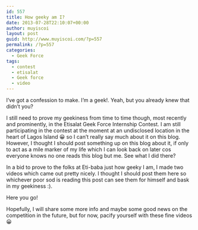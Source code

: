 ```yaml
---
id: 557
title: How geeky am I?
date: 2013-07-28T22:10:07+00:00
author: muyiscoi
layout: post
guid: http://www.muyiscoi.com/?p=557
permalink: /?p=557
categories:
  - Geek Force
tags:
  - contest
  - etisalat
  - Geek force
  - video
---
```

I&#8217;ve got a confession to make. I&#8217;m a geek!. Yeah, but you already knew that didn&#8217;t you?
  
I still need to prove my geekiness from time to time though, most recently and prominently, in the Etisalat Geek Force Internship Contest. I am still participating in the contest at the moment at an undisclosed location in the heart of Lagos Island 😀 so I can&#8217;t really say much about it on this blog. However, I thought I should post something up on this blog about it, if only to act as a mile marker of my life which I can look back on later cos everyone knows no one reads this blog but me. See what I did there?

In a bid to prove to the folks at Eti-baba just how geeky I am, I made two videos which came out pretty nicely. I thought I should post them here so whichever poor sod is reading this post can see them for himself and bask in my geekiness :).

Here you go!
  




Hopefully, I will share some more info and maybe some good news on the competition in the future, but for now, pacify yourself with these fine videos 😀